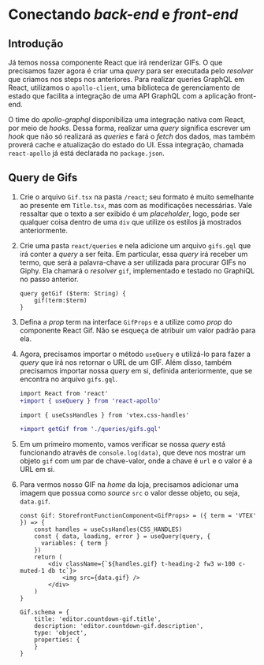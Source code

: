 # Conectando *back-end* e *front-end*

## Introdução
Já temos nossa componente React que irá renderizar GIFs. O que precisamos fazer agora é criar uma *query* para ser executada pelo *resolver* que criamos nos steps nos anteriores. Para realizar queries GraphQL em React, utilizamos o `apollo-client`, uma biblioteca de gerenciamento de estado que facilita a integração de uma API GraphQL com a aplicação front-end.

O time do *apollo-graphql* disponibiliza uma integração nativa com React, por meio de *hooks*. Dessa forma, realizar uma *query* significa escrever um *hook* que não só realizará as *queries* e fará o *fetch* dos dados, mas também proverá cache e atualização do estado do UI. Essa integração, chamada `react-apollo` já está declarada no `package.json`.

## Query de Gifs
1. Crie o arquivo `Gif.tsx` na pasta `/react`; seu formato é muito semelhante ao presente em `Title.tsx`, mas com as modificações necessárias. Vale ressaltar que o texto a ser exibido é um *placeholder*, logo, pode ser qualquer coisa dentro de uma `div` que utilize os estilos já mostrados anteriormente.

2. Crie uma pasta `react/queries` e nela adicione um arquivo `gifs.gql` que irá conter a *query* a ser feita. Em particular, essa *query* irá receber um termo, que será a palavra-chave a ser utilizada para procurar GIFs no Giphy. Ela chamará o *resolver* `gif`, implementado e testado no GraphiQL no passo anterior.
    ```
    query getGif ($term: String) {
        gif(term:$term)
    }
    ```
3. Defina a *prop* term na interface `GifProps` e a utilize como *prop* do componente React Gif. Não se esqueça de atribuir um valor padrão para ela.

4. Agora, precisamos importar o método `useQuery` e utilizá-lo para fazer a *query* que irá nos retornar o URL de um GIF. Além disso, também precisamos importar nossa *query* em si, definida anteriormente, que se encontra no arquivo `gifs.gql`.
    ```diff
    import React from 'react'
    +import { useQuery } from 'react-apollo'

    import { useCssHandles } from 'vtex.css-handles'

    +import getGif from './queries/gifs.gql'
    ```


5. Em um primeiro momento, vamos verificar se nossa *query* está funcionando através de `console.log(data)`, que deve nos mostrar um objeto `gif` com um par de chave-valor, onde a chave é `url` e o valor é a URL em si.

6. Para vermos nosso GIF na *home* da loja, precisamos adicionar uma imagem que possua como *source* `src` o valor desse objeto, ou seja, `data.gif`.
    ```tsx
    const Gif: StorefrontFunctionComponent<GifProps> = ({ term = 'VTEX' }) => {
        const handles = useCssHandles(CSS_HANDLES)
        const { data, loading, error } = useQuery(query, {
          variables: { term }
        })
        return (
            <div className={`${handles.gif} t-heading-2 fw3 w-100 c-muted-1 db tc`}>
                <img src={data.gif} />
            </div>
        )
    }

    Gif.schema = {
        title: 'editor.countdown-gif.title',
        description: 'editor.countdown-gif.description',
        type: 'object',
        properties: {
        }
    }
    ```